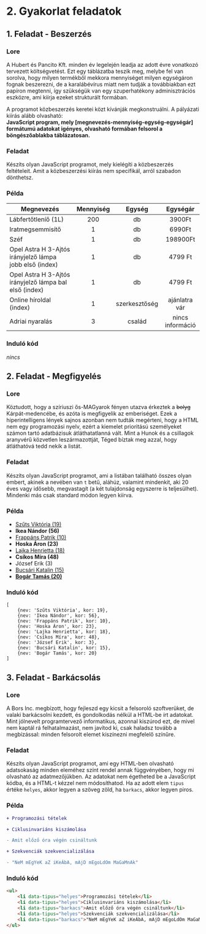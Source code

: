 # 2. Gyakorlat feladatok
## 1. Feladat - Beszerzés
### Lore
A Hubert és Pancito Kft. minden év legelején leadja az adott évre vonatkozó tervezett költségvetést. Ezt egy táblázatba teszik meg, melybe fel van sorolva, hogy milyen termékből mekkora mennyiséget milyen egységáron fognak beszerezni, de a karalábévírus miatt nem tudják a továbbiakban ezt papíron megtenni, így szükségük van egy szuperhatékony adminisztrációs eszközre, ami kiírja ezeket strukturált formában.

A programot közbeszerzés keretei közt kívánják megkonstruálni. A pályázati kiírás alább olvasható:  
**JavaScript program, mely [megnevezés-mennyiség-egység-egységár] formátumú adatokat igényes, olvasható formában felsorol a böngészőablakba táblázatosan.**

### Feladat
Készíts olyan JavaScript programot, mely kielégíti a közbeszerzés feltételeit. Amit a közbeszerzési kiírás nem specifikál, arról szabadon dönthetsz.

### Példa
|Megnevezés|Mennyiség|Egység|Egységár|
|-|:-:|:-:|:-:|
|Lábfertőtleníő (1L)|200|db|3900Ft|
|Iratmegsemmisítő|1|db|6990Ft|
|Széf|1|db|198900Ft|
|Opel Astra H 3-Ajtós irányjelző lámpa jobb első (index)|1|db|4799 Ft|
|Opel Astra H 3-Ajtós irányjelző lámpa bal első (index)|1|db|4799 Ft|
|Online híroldal (index)|1|szerkesztőség|ajánlatra vár|
|Adriai nyaralás|3|család|nincs információ|

### Induló kód
*nincs*

## 2. Feladat - Megfigyelés
### Lore
Köztudott, hogy a szíriuszi ős-MAGyarok fényen utazva érkeztek a ~~bolyg~~ Kárpát-medencébe, és azóta is megfigyelik az emberiséget. Ezek a hiperintelligens lények sajnos azonban nem tudták megérteni, hogy a HTML nem egy programozási nyelv, ezért a kiemelet prioritású személyeket számon tartó adatbázisuk átláthatatlanná vált. Mint a Hunok és a csillagok aranyvérű közvetlen leszármazottját, Téged bíztak meg azzal, hogy átláthatóvá tedd nekik a listát.

### Feladat
Készíts olyan JavaScript programot, ami a listában található összes olyan embert, akinek a nevében van `t` betű, aláhúz, valamint mindenkit, aki 20 éves vagy idősebb, megvastagít (a két tulajdonság egyszerre is teljesülhet). Mindenki más csak standard módon legyen kiírva.

### Példa
<ul>
    <li style="text-decoration: underline;"><ins>Szűts Viktória (19)</ins> </li>
<li><b>Ikea Nándor (56)</b></li>
<li style="text-decoration: underline;"><ins>Frappáns Patrik (10)</inst> </li>
<li><b>Hoska Áron (23)</b></li>
<li style="text-decoration: underline;"><ins>Lajka Henrietta (18)</ins> </li>
<li><b>Csíkos Míra (48)</b></li>
<li>József Erik (3) </li>
<li style="text-decoration: underline;"><ins>Bucsári Katalin (15)</ins> </li>
<li style="text-decoration: underline;"><b><ins>Bogár Tamás (20)</ins></b></li>
</ul>

### Induló kód
````JS
[
    {nev: 'Szűts Viktória', kor: 19},
    {nev: 'Ikea Nándor', kor: 56},
    {nev: 'Frappáns Patrik', kor: 10},
    {nev: 'Hoska Áron', kor: 23},
    {nev: 'Lajka Henrietta', kor: 18},
    {nev: 'Csíkos Míra', kor: 48},
    {nev: 'József Erik', kor: 3},
    {nev: 'Bucsári Katalin', kor: 15},
    {nev: 'Bogár Tamás', kor: 20}
]
````

## 3. Feladat - Barkácsolás
### Lore
A Bors Inc. megbízott, hogy fejleszd egy kicsit a felsoroló szoftverüket, de valaki barkácsolni kezdett, és gondolkodás nélkül a HTML-be írt adatokat. Mint jólnevelt programtervező informatikus, azonnal kiszúrod ezt, de mivel nem kaptál rá felhatalmazást, nem javítod ki, csak haladsz tovább a megbízással: minden felsorolt elemet kiszínezni megfelelő színűre.

### Feladat
Készíts olyan JavaScript programot, ami egy HTML-ben olvasható adatsokaság minden eleméhez színt rendel annak függvényében, hogy mi olvasható az adatmezőjükben. Az adatokat nem égetheted be a JavaScript kódba, és a HTML-t kézzel nem módosíthatod. Ha az adott elem `tipus` értéke `helyes`, akkor legyen a szöveg zöld, ha `barkacs`, akkor legyen piros.

### Példa

```diff
+ Programozási tételek

+ Ciklusinvariáns kiszámolása

- Amit előző óra végén csináltunk

+ Szekvenciák szekvencializálása

- "NeM mEgYeK aZ iKeÁbA, mAjD mEgoLdOm MaGaMnAk"
```


</h2>
    
### Induló kód
````HTML
<ul>
    <li data-tipus="helyes">Programozási tételek</li>
    <li data-tipus="helyes">Ciklusinvariáns kiszámolása</li>
    <li data-tipus="barkacs">Amit előző óra végén csináltunk</li>
    <li data-tipus="helyes">Szekvenciák szekvencializálása</li>
    <li data-tipus="barkacs">"NeM mEgYeK aZ iKeÁbA, mAjD mEgoLdOm MaGaMnAk"</li>
</ul>
````
